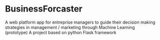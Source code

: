 # BusinessForcaster
A web platform app for entreprise managers to guide their decision making strategies in management / marketing through Machine Learning  (prototype)
A project based on python Flask framework
